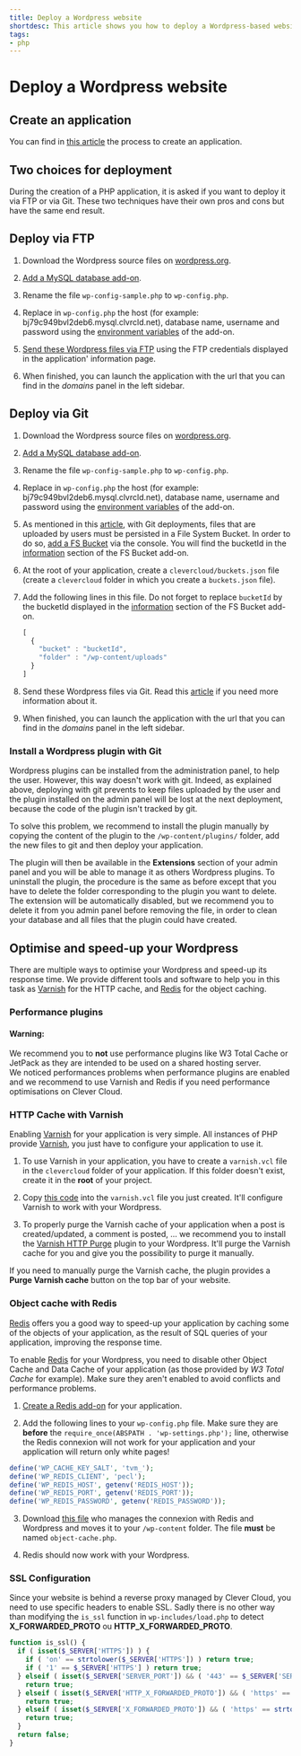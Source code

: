 ```yaml
---
title: Deploy a Wordpress website
shortdesc: This article shows you how to deploy a Wordpress-based website on Clever Cloud.
tags:
- php
---
```


# Deploy a Wordpress website

## Create an application

You can find in [this article](/doc/clever-cloud-overview/add-application/#create-an-application) the process to create an
application.


## Two choices for deployment

During the creation of a PHP application, it is asked if you want to deploy it via FTP or via Git. These two techniques
have their own pros and cons but have the same end result.

## Deploy via FTP

1. Download the Wordpress source files on [wordpress.org](http://wordpress.org).

2. [Add a MySQL database add-on](/doc/addons/clever-cloud-addons/).

3. Rename the file `wp-config-sample.php` to `wp-config.php`.

4. Replace in `wp-config.php` the host (for example: bj79c949bvl2deb6.mysql.clvrcld.net), database name, username and
password using the [environment variables](/doc/admin-console/environment-variables/) of the add-on.

3. [Send these Wordpress files via FTP](/doc/clever-cloud-overview/add-application/#ftp-deployment) using the FTP
credentials displayed in the application' information page.

6. When finished, you can launch the application with the url that you can find in the *domains* panel in the left sidebar.


## Deploy via Git

1. Download the Wordpress source files on [wordpress.org](http://wordpress.org).

2. [Add a MySQL database add-on](/doc/addons/clever-cloud-addons/).

3. Rename the file `wp-config-sample.php` to `wp-config.php`.

4. Replace in `wp-config.php` the host (for example: bj79c949bvl2deb6.mysql.clvrcld.net), database name, username and
password using the [environment variables](/doc/admin-console/environment-variables/) of the add-on.

5. As mentioned in this [article](/doc/addons/fs_buckets/), with Git deployments, files that are uploaded by users must
be persisted in a File System Bucket. In order to do so, [add a FS Bucket](/doc/addons/fs_buckets/) via the console.
You will find the bucketId in the [information](/doc/addons/clever-cloud-addons/) section of the FS Bucket add-on.

6. At the root of your application, create a `clevercloud/buckets.json` file (create a `clevercloud` folder in which
you create a `buckets.json` file).

7. Add the following lines in this file. Do not forget to replace `bucketId` by the bucketId displayed in the
[information](/doc/addons/clever-cloud-addons/) section of the FS Bucket add-on.
    ```javascript
    [
      {
        "bucket" : "bucketId",
        "folder" : "/wp-content/uploads"
      }
    ]
    ```

8. Send these Wordpress files via Git. Read this [article](/doc/clever-cloud-overview/add-application/#git-deployment)
if you need more information about it.

9. When finished, you can launch the application with the url that you can find in the *domains* panel in the left sidebar.


### Install a Wordpress plugin with Git

Wordpress plugins can be installed from the administration panel, to help the user. However, this way doesn't work with
git. Indeed, as explained above, deploying with git prevents to keep files uploaded by the user and the plugin installed
on the admin panel will be lost at the next deployment, because the code of the plugin isn't tracked by git.

To solve this problem, we recommend to install the plugin manually by copying the content of the plugin to the
`/wp-content/plugins/` folder, add the new files to git and then deploy your application.

The plugin will then be available in the **Extensions** section of your admin panel and you will be able to manage it
as others Wordpress plugins. To uninstall the plugin, the procedure is the same as before except that you have to delete
the folder corresponding to the plugin you want to delete. The extension will be automatically disabled, but we recommend
you to delete it from you admin panel before removing the file, in order to clean your database and all files that the
plugin could have created.


## Optimise and speed-up your Wordpress

There are multiple ways to optimise your Wordpress and speed-up its response time.
We provide different tools and software to help you in this task as [Varnish](/doc/php/varnish/) for the HTTP cache,
and [Redis](/doc/addons/redis/) for the object caching.


### Performance plugins

<div class="alert alert-hot-problems">
<h4>Warning:</h4>
 <p>We recommend you to <strong>not</strong> use performance plugins like W3 Total Cache or JetPack as they are
 intended to be used on a shared hosting server.<br />
 We noticed performances problems when performance plugins are enabled and we recommend to use Varnish and Redis
 if you need performance optimisations on Clever Cloud.</p>
</div>


### HTTP Cache with Varnish

Enabling [Varnish](/doc/tools/varnish/) for your application is very simple. All instances of PHP provide
[Varnish](/doc/tools/varnish/), you just have to configure your application to use it.

1. To use Varnish in your application, you have to create a `varnish.vcl` file in the `clevercloud` folder of
your application. If this folder doesn't exist, create it in the **root** of your project.

2. Copy [this code](https://raw.githubusercontent.com/CleverCloud/varnish-examples/master/wordpress.vcl) into the
`varnish.vcl` file you just created. It'll configure Varnish to work with your Wordpress.

3. To properly purge the Varnish cache of your application when a post is created/updated, a comment is posted, ...
we recommend you to install the [Varnish HTTP Purge](https://wordpress.org/plugins/varnish-http-purge/) plugin to
your Wordpress. It'll purge the Varnish cache for you and give you the possibility to purge it manually.

If you need to manually purge the Varnish cache, the plugin provides a **Purge Varnish cache** button on the top bar
of your website.


### Object cache with Redis

[Redis](/doc/addons/redis/) offers you a good way to speed-up your application by caching some of the objects of your
application, as the result of SQL queries of your application, improving the response time.

To enable [Redis](/doc/addons/redis/) for your Wordpress, you need to disable other Object Cache and Data Cache of your
application (as those provided by *W3 Total Cache* for example). Make sure they aren't enabled to avoid conflicts and
performance problems.

1. [Create a Redis add-on](/doc/addons/clever-cloud-addons/) for your application.

2. Add the following lines to your `wp-config.php` file. Make sure they are **before** the
`require_once(ABSPATH . 'wp-settings.php');` line, otherwise the Redis connexion will not work for your application and
your application will return only white pages!
```php
define('WP_CACHE_KEY_SALT', 'tvm_');
define('WP_REDIS_CLIENT', 'pecl');
define('WP_REDIS_HOST', getenv('REDIS_HOST'));
define('WP_REDIS_PORT', getenv('REDIS_PORT'));
define('WP_REDIS_PASSWORD', getenv('REDIS_PASSWORD'));
```

3. Download [this file](http://plugins.svn.wordpress.org/redis-cache/trunk/includes/object-cache.php)
who manages the connexion with Redis and Wordpress and moves it to your `/wp-content` folder. The file **must** be named
`object-cache.php`.

4. Redis should now work with your Wordpress.

### SSL Configuration

Since your website is behind a reverse proxy managed by Clever Cloud, you need to use specific headers to enable SSL. Sadly there is no other way than modifying the `is_ssl` function in `wp-includes/load.php` to detect **X_FORWARDED_PROTO** ou **HTTP_X_FORWARDED_PROTO**.
```php
function is_ssl() {
  if ( isset($_SERVER['HTTPS']) ) {
    if ( 'on' == strtolower($_SERVER['HTTPS']) ) return true;
    if ( '1' == $_SERVER['HTTPS'] ) return true;
  } elseif ( isset($_SERVER['SERVER_PORT']) && ( '443' == $_SERVER['SERVER_PORT'] ) ) {
    return true;
  } elseif ( isset($_SERVER['HTTP_X_FORWARDED_PROTO']) && ( 'https' == strtolower($_SERVER['HTTP_X_FORWARDED_PROTO']) ) ) {
    return true;
  } elseif ( isset($_SERVER['X_FORWARDED_PROTO']) && ( 'https' == strtolower($_SERVER['X_FORWARDED_PROTO']) ) ) {
    return true;
  }
  return false;
}
```
